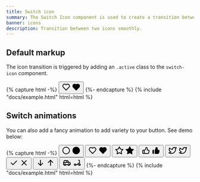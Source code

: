 ```yaml
---
title: Switch icon
summary: The Switch Icon component is used to create a transition between two icons. You can use any icon, both line and filled version.
banner: icons
description: Transition between two icons smoothly.
---
```


## Default markup

The icon transition is triggered by adding an `.active` class to the `switch-icon` component.

{% capture html -%}
<button class="switch-icon" data-bs-toggle="switch-icon">
  <span class="switch-icon-a text-secondary">
    <svg
      xmlns="http://www.w3.org/2000/svg"
      class="icon icon-tabler icon-tabler-heart"
      width="24"
      height="24"
      viewBox="0 0 24 24"
      stroke-width="2"
      stroke="currentColor"
      fill="none"
      stroke-linecap="round"
      stroke-linejoin="round"
    >
      <path stroke="none" d="M0 0h24v24H0z" fill="none"></path>
      <path d="M19.5 12.572l-7.5 7.428l-7.5 -7.428a5 5 0 1 1 7.5 -6.566a5 5 0 1 1 7.5 6.572"></path>
    </svg>
  </span>
  <span class="switch-icon-b text-red">
    <svg
      xmlns="http://www.w3.org/2000/svg"
      class="icon icon-tabler icon-tabler-heart-filled"
      width="24"
      height="24"
      viewBox="0 0 24 24"
      stroke-width="2"
      stroke="currentColor"
      fill="none"
      stroke-linecap="round"
      stroke-linejoin="round"
    >
      <path stroke="none" d="M0 0h24v24H0z" fill="none"></path>
      <path
        d="M6.979 3.074a6 6 0 0 1 4.988 1.425l.037 .033l.034 -.03a6 6 0 0 1 4.733 -1.44l.246 .036a6 6 0 0 1 3.364 10.008l-.18 .185l-.048 .041l-7.45 7.379a1 1 0 0 1 -1.313 .082l-.094 -.082l-7.493 -7.422a6 6 0 0 1 3.176 -10.215z"
        stroke-width="0"
        fill="currentColor"
      ></path>
    </svg>
  </span>
</button>
{%- endcapture %}
{% include "docs/example.html" html=html %}

## Switch animations

You can also add a fancy animation to add variety to your button. See demo below:

{% capture html -%}
<button class="switch-icon" data-bs-toggle="switch-icon">
  <span class="switch-icon-a text-secondary">
    <svg
      xmlns="http://www.w3.org/2000/svg"
      class="icon icon-tabler icon-tabler-circle"
      width="24"
      height="24"
      viewBox="0 0 24 24"
      stroke-width="2"
      stroke="currentColor"
      fill="none"
      stroke-linecap="round"
      stroke-linejoin="round"
    >
      <path stroke="none" d="M0 0h24v24H0z" fill="none"></path>
      <path d="M12 12m-9 0a9 9 0 1 0 18 0a9 9 0 1 0 -18 0"></path>
    </svg>
  </span>
  <span class="switch-icon-b text-primary">
    <svg
      xmlns="http://www.w3.org/2000/svg"
      class="icon icon-tabler icon-tabler-circle-filled"
      width="24"
      height="24"
      viewBox="0 0 24 24"
      stroke-width="2"
      stroke="currentColor"
      fill="none"
      stroke-linecap="round"
      stroke-linejoin="round"
    >
      <path stroke="none" d="M0 0h24v24H0z" fill="none"></path>
      <path
        d="M7 3.34a10 10 0 1 1 -4.995 8.984l-.005 -.324l.005 -.324a10 10 0 0 1 4.995 -8.336z"
        stroke-width="0"
        fill="currentColor"
      ></path>
    </svg>
  </span>
</button>
<button class="switch-icon switch-icon-fade" data-bs-toggle="switch-icon">
  <span class="switch-icon-a text-secondary">
    <svg
      xmlns="http://www.w3.org/2000/svg"
      class="icon icon-tabler icon-tabler-heart"
      width="24"
      height="24"
      viewBox="0 0 24 24"
      stroke-width="2"
      stroke="currentColor"
      fill="none"
      stroke-linecap="round"
      stroke-linejoin="round"
    >
      <path stroke="none" d="M0 0h24v24H0z" fill="none"></path>
      <path d="M19.5 12.572l-7.5 7.428l-7.5 -7.428a5 5 0 1 1 7.5 -6.566a5 5 0 1 1 7.5 6.572"></path>
    </svg>
  </span>
  <span class="switch-icon-b text-red">
    <svg
      xmlns="http://www.w3.org/2000/svg"
      class="icon icon-tabler icon-tabler-heart-filled"
      width="24"
      height="24"
      viewBox="0 0 24 24"
      stroke-width="2"
      stroke="currentColor"
      fill="none"
      stroke-linecap="round"
      stroke-linejoin="round"
    >
      <path stroke="none" d="M0 0h24v24H0z" fill="none"></path>
      <path
        d="M6.979 3.074a6 6 0 0 1 4.988 1.425l.037 .033l.034 -.03a6 6 0 0 1 4.733 -1.44l.246 .036a6 6 0 0 1 3.364 10.008l-.18 .185l-.048 .041l-7.45 7.379a1 1 0 0 1 -1.313 .082l-.094 -.082l-7.493 -7.422a6 6 0 0 1 3.176 -10.215z"
        stroke-width="0"
        fill="currentColor"
      ></path>
    </svg>
  </span>
</button>
<button class="switch-icon switch-icon-scale" data-bs-toggle="switch-icon">
  <span class="switch-icon-a text-secondary">
    <svg
      xmlns="http://www.w3.org/2000/svg"
      class="icon icon-tabler icon-tabler-star"
      width="24"
      height="24"
      viewBox="0 0 24 24"
      stroke-width="2"
      stroke="currentColor"
      fill="none"
      stroke-linecap="round"
      stroke-linejoin="round"
    >
      <path stroke="none" d="M0 0h24v24H0z" fill="none"></path>
      <path
        d="M12 17.75l-6.172 3.245l1.179 -6.873l-5 -4.867l6.9 -1l3.086 -6.253l3.086 6.253l6.9 1l-5 4.867l1.179 6.873z"
      ></path>
    </svg>
  </span>
  <span class="switch-icon-b text-yellow">
    <svg
      xmlns="http://www.w3.org/2000/svg"
      class="icon icon-tabler icon-tabler-star-filled"
      width="24"
      height="24"
      viewBox="0 0 24 24"
      stroke-width="2"
      stroke="currentColor"
      fill="none"
      stroke-linecap="round"
      stroke-linejoin="round"
    >
      <path stroke="none" d="M0 0h24v24H0z" fill="none"></path>
      <path
        d="M8.243 7.34l-6.38 .925l-.113 .023a1 1 0 0 0 -.44 1.684l4.622 4.499l-1.09 6.355l-.013 .11a1 1 0 0 0 1.464 .944l5.706 -3l5.693 3l.1 .046a1 1 0 0 0 1.352 -1.1l-1.091 -6.355l4.624 -4.5l.078 -.085a1 1 0 0 0 -.633 -1.62l-6.38 -.926l-2.852 -5.78a1 1 0 0 0 -1.794 0l-2.853 5.78z"
        stroke-width="0"
        fill="currentColor"
      ></path>
    </svg>
  </span>
</button>
<button class="switch-icon switch-icon-flip" data-bs-toggle="switch-icon">
  <span class="switch-icon-a text-secondary">
    <svg
      xmlns="http://www.w3.org/2000/svg"
      class="icon icon-tabler icon-tabler-thumb-up"
      width="24"
      height="24"
      viewBox="0 0 24 24"
      stroke-width="2"
      stroke="currentColor"
      fill="none"
      stroke-linecap="round"
      stroke-linejoin="round"
    >
      <path stroke="none" d="M0 0h24v24H0z" fill="none"></path>
      <path
        d="M7 11v8a1 1 0 0 1 -1 1h-2a1 1 0 0 1 -1 -1v-7a1 1 0 0 1 1 -1h3a4 4 0 0 0 4 -4v-1a2 2 0 0 1 4 0v5h3a2 2 0 0 1 2 2l-1 5a2 3 0 0 1 -2 2h-7a3 3 0 0 1 -3 -3"
      ></path>
    </svg>
  </span>
  <span class="switch-icon-b text-facebook">
    <svg
      xmlns="http://www.w3.org/2000/svg"
      class="icon icon-tabler icon-tabler-thumb-up-filled"
      width="24"
      height="24"
      viewBox="0 0 24 24"
      stroke-width="2"
      stroke="currentColor"
      fill="none"
      stroke-linecap="round"
      stroke-linejoin="round"
    >
      <path stroke="none" d="M0 0h24v24H0z" fill="none"></path>
      <path
        d="M13 3a3 3 0 0 1 2.995 2.824l.005 .176v4h2a3 3 0 0 1 2.98 2.65l.015 .174l.005 .176l-.02 .196l-1.006 5.032c-.381 1.626 -1.502 2.796 -2.81 2.78l-.164 -.008h-8a1 1 0 0 1 -.993 -.883l-.007 -.117l.001 -9.536a1 1 0 0 1 .5 -.865a2.998 2.998 0 0 0 1.492 -2.397l.007 -.202v-1a3 3 0 0 1 3 -3z"
        stroke-width="0"
        fill="currentColor"
      ></path>
      <path
        d="M5 10a1 1 0 0 1 .993 .883l.007 .117v9a1 1 0 0 1 -.883 .993l-.117 .007h-1a2 2 0 0 1 -1.995 -1.85l-.005 -.15v-7a2 2 0 0 1 1.85 -1.995l.15 -.005h1z"
        stroke-width="0"
        fill="currentColor"
      ></path>
    </svg>
  </span>
</button>
<button class="switch-icon switch-icon-slide-up" data-bs-toggle="switch-icon">
  <span class="switch-icon-a text-secondary">
    <svg
      xmlns="http://www.w3.org/2000/svg"
      class="icon"
      width="24"
      height="24"
      viewBox="0 0 24 24"
      stroke-width="2"
      stroke="currentColor"
      fill="none"
      stroke-linecap="round"
      stroke-linejoin="round"
    >
      <path stroke="none" d="M0 0h24v24H0z" fill="none" />
      <path
        d="M22 4.01c-1 .49 -1.98 .689 -3 .99c-1.121 -1.265 -2.783 -1.335 -4.38 -.737s-2.643 2.06 -2.62 3.737v1c-3.245 .083 -6.135 -1.395 -8 -4c0 0 -4.182 7.433 4 11c-1.872 1.247 -3.739 2.088 -6 2c3.308 1.803 6.913 2.423 10.034 1.517c3.58 -1.04 6.522 -3.723 7.651 -7.742a13.84 13.84 0 0 0 .497 -3.753c-.002 -.249 1.51 -2.772 1.818 -4.013z"
      />
    </svg>
  </span>
  <span class="switch-icon-b text-twitter">
    <svg
      xmlns="http://www.w3.org/2000/svg"
      class="icon"
      width="24"
      height="24"
      viewBox="0 0 24 24"
      stroke-width="2"
      stroke="currentColor"
      fill="none"
      stroke-linecap="round"
      stroke-linejoin="round"
    >
      <path stroke="none" d="M0 0h24v24H0z" fill="none" />
      <path
        d="M22 4.01c-1 .49 -1.98 .689 -3 .99c-1.121 -1.265 -2.783 -1.335 -4.38 -.737s-2.643 2.06 -2.62 3.737v1c-3.245 .083 -6.135 -1.395 -8 -4c0 0 -4.182 7.433 4 11c-1.872 1.247 -3.739 2.088 -6 2c3.308 1.803 6.913 2.423 10.034 1.517c3.58 -1.04 6.522 -3.723 7.651 -7.742a13.84 13.84 0 0 0 .497 -3.753c-.002 -.249 1.51 -2.772 1.818 -4.013z"
      />
    </svg>
  </span>
</button>
<button class="switch-icon switch-icon-slide-left" data-bs-toggle="switch-icon">
  <span class="switch-icon-a text-secondary">
    <svg
      xmlns="http://www.w3.org/2000/svg"
      class="icon"
      width="24"
      height="24"
      viewBox="0 0 24 24"
      stroke-width="2"
      stroke="currentColor"
      fill="none"
      stroke-linecap="round"
      stroke-linejoin="round"
    >
      <path stroke="none" d="M0 0h24v24H0z" fill="none" />
      <path d="M5 12l5 5l10 -10" />
    </svg>
  </span>
  <span class="switch-icon-b text-red">
    <svg
      xmlns="http://www.w3.org/2000/svg"
      class="icon"
      width="24"
      height="24"
      viewBox="0 0 24 24"
      stroke-width="2"
      stroke="currentColor"
      fill="none"
      stroke-linecap="round"
      stroke-linejoin="round"
    >
      <path stroke="none" d="M0 0h24v24H0z" fill="none" />
      <line x1="18" y1="6" x2="6" y2="18" />
      <line x1="6" y1="6" x2="18" y2="18" />
    </svg>
  </span>
</button>
<button class="switch-icon switch-icon-slide-down" data-bs-toggle="switch-icon">
  <span class="switch-icon-a text-secondary">
    <svg
      xmlns="http://www.w3.org/2000/svg"
      class="icon"
      width="24"
      height="24"
      viewBox="0 0 24 24"
      stroke-width="2"
      stroke="currentColor"
      fill="none"
      stroke-linecap="round"
      stroke-linejoin="round"
    >
      <path stroke="none" d="M0 0h24v24H0z" fill="none" />
      <line x1="12" y1="5" x2="12" y2="19" />
      <line x1="18" y1="13" x2="12" y2="19" />
      <line x1="6" y1="13" x2="12" y2="19" />
    </svg>
  </span>
  <span class="switch-icon-b text-secondary">
    <svg
      xmlns="http://www.w3.org/2000/svg"
      class="icon"
      width="24"
      height="24"
      viewBox="0 0 24 24"
      stroke-width="2"
      stroke="currentColor"
      fill="none"
      stroke-linecap="round"
      stroke-linejoin="round"
    >
      <path stroke="none" d="M0 0h24v24H0z" fill="none" />
      <line x1="12" y1="5" x2="12" y2="19" />
      <line x1="18" y1="11" x2="12" y2="5" />
      <line x1="6" y1="11" x2="12" y2="5" />
    </svg>
  </span>
</button>
<button class="switch-icon switch-icon-slide-right" data-bs-toggle="switch-icon">
  <span class="switch-icon-a text-secondary">
    <svg
      xmlns="http://www.w3.org/2000/svg"
      class="icon"
      width="24"
      height="24"
      viewBox="0 0 24 24"
      stroke-width="2"
      stroke="currentColor"
      fill="none"
      stroke-linecap="round"
      stroke-linejoin="round"
    >
      <path stroke="none" d="M0 0h24v24H0z" fill="none" />
      <circle cx="7" cy="17" r="2" />
      <circle cx="17" cy="17" r="2" />
      <path d="M5 17h-2v-6l2 -5h9l4 5h1a2 2 0 0 1 2 2v4h-2m-4 0h-6m-6 -6h15m-6 0v-5" />
    </svg>
  </span>
  <span class="switch-icon-b text-secondary">
    <svg
      xmlns="http://www.w3.org/2000/svg"
      class="icon"
      width="24"
      height="24"
      viewBox="0 0 24 24"
      stroke-width="2"
      stroke="currentColor"
      fill="none"
      stroke-linecap="round"
      stroke-linejoin="round"
    >
      <path stroke="none" d="M0 0h24v24H0z" fill="none" />
      <circle cx="18" cy="17" r="2" />
      <circle cx="6" cy="17" r="2" />
      <path d="M8 17h5a6 6 0 0 1 5 -5v-5a2 2 0 0 0 -2 -2h-1" />
    </svg>
  </span>
</button>
{%- endcapture %}
{% include "docs/example.html" html=html %}
